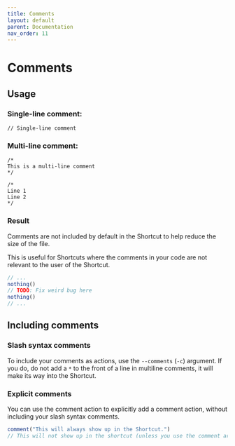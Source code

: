 ```yaml
---
title: Comments
layout: default
parent: Documentation
nav_order: 11
---
```


# Comments

## Usage

### Single-line comment:

```
// Single-line comment
```

### Multi-line comment:

```
/*
This is a multi-line comment
*/

/*
Line 1
Line 2
*/
```

### Result

Comments are not included by default in the Shortcut to help reduce the size of the file.

This is useful for Shortcuts where the comments in your code are not relevant to the user of the Shortcut.

```javascript
// ...
nothing()
// TODO: Fix weird bug here
nothing()
// ...
```

## Including comments

### Slash syntax comments

To include your comments as actions, use the `--comments` (`-c`) argument. If you do, do not add a `*` to the front of a line in multiline comments, it will make its way into the Shortcut.

### Explicit comments

You can use the comment action to explicitly add a comment action, without including your slash syntax comments.

```javascript
comment("This will always show up in the Shortcut.")
// This will not show up in the shortcut (unless you use the comment argument).
```
